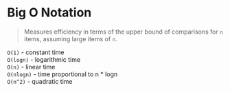 # Big O Notation

> Measures efficiency in terms of the upper bound of comparisons for `n` items, assuming large items of `n`.

`O(1)` - constant time  
`O(logn)` - logarithmic time  
`O(n)` - linear time  
`O(nlogn)` - time proportional to n * logn  
`O(n^2)` - quadratic time